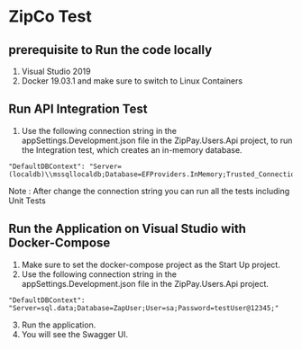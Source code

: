 # ZipCo Test

## prerequisite to Run the code locally
1. Visual Studio 2019
2. Docker 19.03.1 and make sure to switch to Linux Containers


## Run API Integration Test

1. Use the following connection string in the appSettings.Development.json file in the ZipPay.Users.Api project, to run the Integration test, which creates an in-memory database.

```
"DefaultDBContext": "Server=(localdb)\\mssqllocaldb;Database=EFProviders.InMemory;Trusted_Connection=True;ConnectRetryCount=0"
```

Note : After change the connection string you can run all the tests including Unit Tests

## Run the Application on Visual Studio with Docker-Compose

1. Make sure to set the docker-compose project as the Start Up project.
2. Use the following connection string in the appSettings.Development.json file in the ZipPay.Users.Api project.

```
"DefaultDBContext": "Server=sql.data;Database=ZapUser;User=sa;Password=testUser@12345;"
```
3. Run the application.
4. You will see the Swagger UI.

